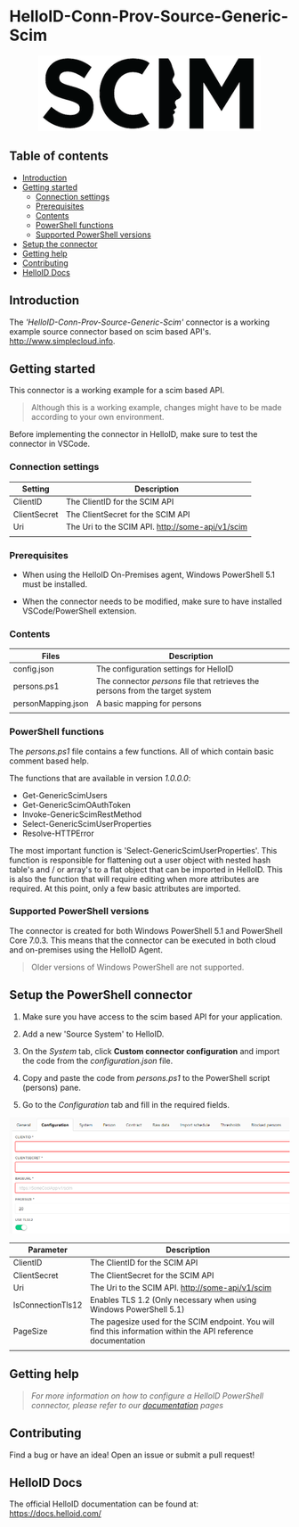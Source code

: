 # HelloID-Conn-Prov-Source-Generic-Scim

<p align="center">
  <img src="assets/scim.png">
</p>

## Table of contents

- [Introduction](#Introduction)
- [Getting started](#Getting-started)
  + [Connection settings](#Connection-settings)
  + [Prerequisites](#Prerequisites)
  + [Contents](#Contents)
  + [PowerShell functions](#PowerShell-functions)
  + [Supported PowerShell versions](#Supported-PowerShell-versions)
- [Setup the connector](#Setup-the-connector)
- [Getting help](#Getting-help)
- [Contributing](#Contributing)
- [HelloID Docs](#HelloID-Docs)


## Introduction

The _'HelloID-Conn-Prov-Source-Generic-Scim'_ connector is a working example source connector based on scim based API's. http://www.simplecloud.info.
## Getting started

This connector is a working example for a scim based API.

> Although this is a working example, changes might have to be made according to your own environment.

Before implementing the connector in HelloID, make sure to test the connector in VSCode.

### Connection settings

| Setting     | Description |
| ------------ | ----------- |
| ClientID          | The ClientID for the SCIM API                      |
| ClientSecret      | The ClientSecret for the SCIM API                  |
| Uri               | The Uri to the SCIM API. <http://some-api/v1/scim> |
|             |                                            |

### Prerequisites

- When using the HelloID On-Premises agent, Windows PowerShell 5.1 must be installed.

- When the connector needs to be modified, make sure to have installed VSCode/PowerShell extension.

### Contents

| Files       | Description                                |
| ----------- | ------------------------------------------ |
| config.json | The configuration settings for HelloID                      |
| persons.ps1  | The connector _persons_ file that retrieves the persons from the target system |
| personMapping.json | A basic mapping for persons |
|             |                                            |

### PowerShell functions

The _persons.ps1_ file contains a few functions. All of which contain basic comment based help.

The functions that are available in version _1.0.0.0_:

- Get-GenericScimUsers
- Get-GenericScimOAuthToken
- Invoke-GenericScimRestMethod
- Select-GenericScimUserProperties
- Resolve-HTTPError

The most important function is 'Select-GenericScimUserProperties'. This function is responsible for flattening out a user object with nested hash table's and / or array's to a flat object that can be imported in HelloID. This is also the function that will require editing when more attributes are required. At this point, only a few basic attributes are imported.

### Supported PowerShell versions

The connector is created for both Windows PowerShell 5.1 and PowerShell Core 7.0.3. This means that the connector can be executed in both cloud and on-premises using the HelloID Agent.

> Older versions of Windows PowerShell are not supported.

## Setup the PowerShell connector

1. Make sure you have access to the scim based API for your application.

2. Add a new 'Source System' to HelloID.

3. On the _System_ tab, click __Custom connector configuration__ and import the code from the _configuration.json_ file.

4. Copy and paste the code from _persons.ps1_ to the PowerShell script (persons) pane.

5. Go to the _Configuration_ tab and fill in the required fields.

![config](./assets/configuration.png)

| Parameter         | Description                                                  |
| ----------------- | ------------------------------------------------------------ |
| ClientID          | The ClientID for the SCIM API                                |
| ClientSecret      | The ClientSecret for the SCIM API                            |
| Uri               | The Uri to the SCIM API. <http://some-api/v1/scim>           |
| IsConnectionTls12 | Enables TLS 1.2 (Only necessary when using Windows PowerShell 5.1)        |
| PageSize          | The pagesize used for the SCIM endpoint. You will find this information within the API reference documentation |
|             |                                            |

## Getting help

> _For more information on how to configure a HelloID PowerShell connector, please refer to our [documentation](https://docs.helloid.com/hc/en-us/articles/360012557600-Configure-a-custom-PowerShell-source-system) pages_

## Contributing

Find a bug or have an idea! Open an issue or submit a pull request!

## HelloID Docs

The official HelloID documentation can be found at: https://docs.helloid.com/
